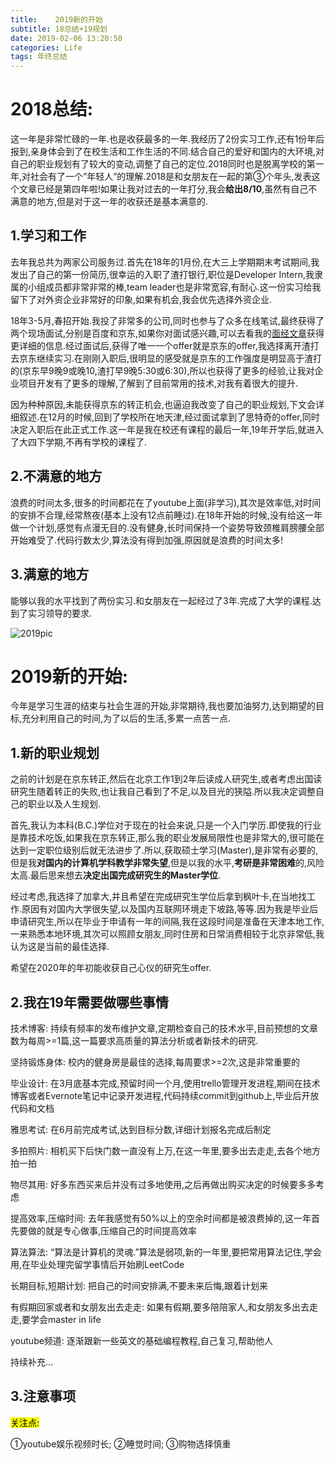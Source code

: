 ```yaml
---
title:    2019新的开始
subtitle: 18总结+19规划
date: 2019-02-06 13:20:50
categories: Life
tags: 年终总结
---
```


# 2018总结:
这一年是非常忙碌的一年.也是收获最多的一年.我经历了2份实习工作,还有1份年后报到,亲身体会到了在校生活和工作生活的不同.结合自己的爱好和国内的大环境,对自己的职业规划有了较大的变动,调整了自己的定位.2018同时也是脱离学校的第一年,对社会有了一个”年轻人”的理解.2018是和女朋友在一起的第③个年头,发表这个文章已经是第四年啦!如果让我对过去的一年打分,我会**给出8/10**,虽然有自己不满意的地方,但是对于这一年的收获还是基本满意的.

<!-- more -->

## 1.学习和工作
去年我总共为两家公司服务过.首先在18年的1月份,在大三上学期期末考试期间,我发出了自己的第一份简历,很幸运的入职了渣打银行,职位是Developer Intern,我隶属的小组成员都非常非常的棒,team leader也是非常宽容,有耐心.这一份实习给我留下了对外资企业非常好的印象,如果有机会,我会优先选择外资企业.

18年3-5月,春招开始.我投了非常多的公司,同时也参与了众多在线笔试,最终获得了两个现场面试,分别是百度和京东,如果你对面试感兴趣,可以去看我的[面经文章](https://tech.codefog.com/2018/intern-plans/)获得更详细的信息.经过面试后,获得了唯一一个offer就是京东的offer,我选择离开渣打去京东继续实习.在刚刚入职后,很明显的感受就是京东的工作强度是明显高于渣打的(京东早9晚9或晚10,渣打早9晚5:30或6:30),所以也获得了更多的经验,让我对企业项目开发有了更多的理解,了解到了目前常用的技术,对我有着很大的提升.

因为种种原因,未能获得京东的转正机会,也逼迫我改变了自己的职业规划,下文会详细叙述.在12月的时候,回到了学校所在地天津,经过面试拿到了思特奇的offer,同时决定入职后在此正式工作.这一年是我在校还有课程的最后一年,19年开学后,就进入了大四下学期,不再有学校的课程了.

## 2.不满意的地方
浪费的时间太多,很多的时间都花在了youtube上面(非学习),其次是效率低,对时间的安排不合理,经常熬夜(基本上没有12点前睡过).在18年开始的时候,没有给这一年做一个计划,感觉有点漫无目的.没有健身,长时间保持一个姿势导致颈椎肩膀腰全部开始难受了.代码行数太少,算法没有得到加强,原因就是浪费的时间太多!

## 3.满意的地方
能够以我的水平找到了两份实习.和女朋友在一起经过了3年.完成了大学的课程.达到了实习领导的要求.

![2019pic](/assets/img/2019-plan-2018-summary/2019.jpg "new year")

# 2019新的开始:
今年是学习生涯的结束与社会生涯的开始,非常期待,我也要加油努力,达到期望的目标,充分利用自己的时间,为了以后的生活,多累一点苦一点.

## 1.新的职业规划
之前的计划是在京东转正,然后在北京工作1到2年后读成人研究生,或者考虑出国读研究生随着转正的失败,也让我自己看到了不足,以及目光的狭隘.所以我决定调整自己的职业以及人生规划.

首先,我认为本科(B.C.)学位对于现在的社会来说,只是一个入门学历.即使我的行业是靠技术吃饭,如果我在京东转正,那么我的职业发展局限性也是非常大的,很可能在达到一定职位级别后就无法进步了.所以,获取硕士学习(Master),是非常有必要的,但是我**对国内的计算机学科教学非常失望**,但是以我的水平,**考研是非常困难**的,风险太高.最后思来想去**决定出国完成研究生的Master学位**.

经过考虑,我选择了加拿大,并且希望在完成研究生学位后拿到枫叶卡,在当地找工作.原因有对国内大学很失望,以及国内互联网环境走下坡路,等等.因为我是毕业后申请研究生,所以在毕业于申请有一年的间隔,我在这段时间是准备在天津本地工作,一来熟悉本地环境,其次可以照顾女朋友,同时住房和日常消费相较于北京非常低,我认为这是当前的最佳选择.

希望在2020年的年初能收获自己心仪的研究生offer.

## 2.我在19年需要做哪些事情
技术博客: 持续有频率的发布维护文章,定期检查自己的技术水平,目前预想的文章数为每周>=1篇,这一篇要求高质量的算法分析或者新技术的研究.

坚持锻炼身体: 校内的健身房是最佳的选择,每周要求>=2次,这是非常重要的

毕业设计: 在3月底基本完成,预留时间一个月,使用trello管理开发进程,期间在技术博客或者Evernote笔记中记录开发进程,代码持续commit到github上,毕业后开放代码和文档

雅思考试: 在6月前完成考试,达到目标分数,详细计划报名完成后制定

多拍照片: 相机买下后快门数一直没有上万,在这一年里,要多出去走走,去各个地方拍一拍

物尽其用: 好多东西买来后并没有过多地使用,之后再做出购买决定的时候要多多考虑

提高效率,压缩时间: 去年我感觉有50%以上的空余时间都是被浪费掉的,这一年首先要做的就是专心做事,压缩自己的时间提高效率

算法算法: “算法是计算机的灵魂.”算法是弱项,新的一年里,要把常用算法记住,学会用,在毕业处理完留学事情后开始刷LeetCode

长期目标,短期计划: 把自己的时间安排满,不要未来后悔,跟着计划来

有假期回家或者和女朋友出去走走: 如果有假期,要多陪陪家人,和女朋友多出去走走,要学会master in life

youtube频道: 逐渐跟新一些英文的基础编程教程,自己复习,帮助他人

持续补充…

## 3.注意事项
<mark>关注点:</mark>

①youtube娱乐视频时长; ②睡觉时间; ③购物选择慎重